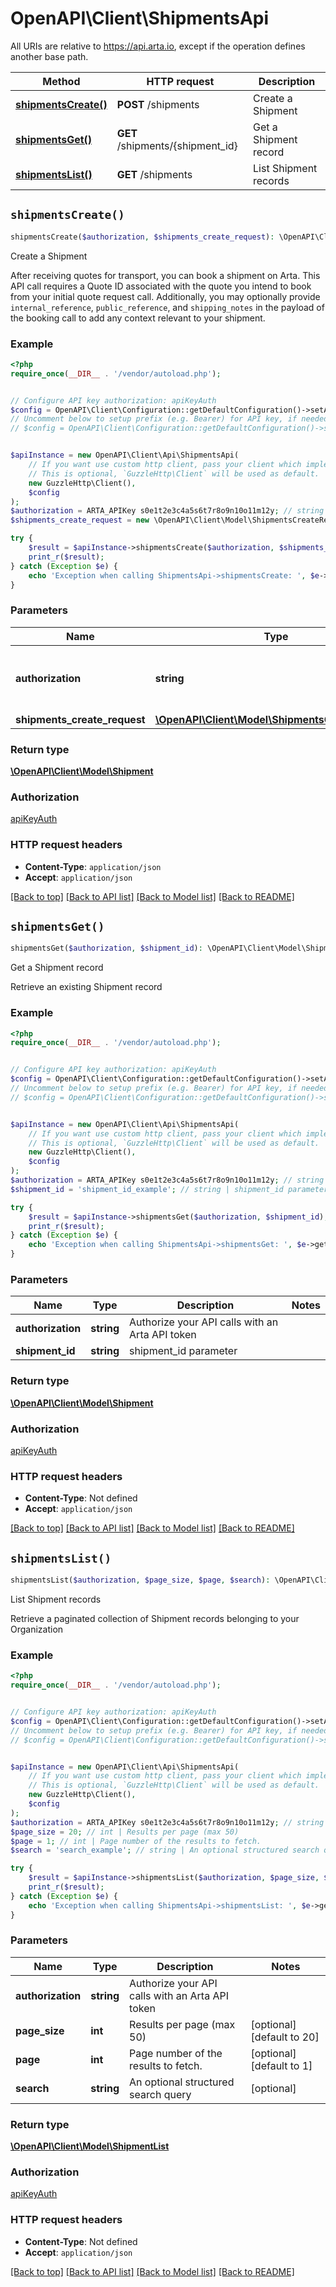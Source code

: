 # OpenAPI\Client\ShipmentsApi

All URIs are relative to https://api.arta.io, except if the operation defines another base path.

| Method | HTTP request | Description |
| ------------- | ------------- | ------------- |
| [**shipmentsCreate()**](ShipmentsApi.md#shipmentsCreate) | **POST** /shipments | Create a Shipment |
| [**shipmentsGet()**](ShipmentsApi.md#shipmentsGet) | **GET** /shipments/{shipment_id} | Get a Shipment record |
| [**shipmentsList()**](ShipmentsApi.md#shipmentsList) | **GET** /shipments | List Shipment records |


## `shipmentsCreate()`

```php
shipmentsCreate($authorization, $shipments_create_request): \OpenAPI\Client\Model\Shipment
```

Create a Shipment

After receiving quotes for transport, you can book a shipment on Arta. This API call requires a Quote ID associated with the quote you intend to book from your initial quote request call.    Additionally, you may optionally provide `internal_reference`, `public_reference`, and `shipping_notes` in the payload of the booking call to add any context relevant to your shipment.

### Example

```php
<?php
require_once(__DIR__ . '/vendor/autoload.php');


// Configure API key authorization: apiKeyAuth
$config = OpenAPI\Client\Configuration::getDefaultConfiguration()->setApiKey('Authorization', 'YOUR_API_KEY');
// Uncomment below to setup prefix (e.g. Bearer) for API key, if needed
// $config = OpenAPI\Client\Configuration::getDefaultConfiguration()->setApiKeyPrefix('Authorization', 'Bearer');


$apiInstance = new OpenAPI\Client\Api\ShipmentsApi(
    // If you want use custom http client, pass your client which implements `GuzzleHttp\ClientInterface`.
    // This is optional, `GuzzleHttp\Client` will be used as default.
    new GuzzleHttp\Client(),
    $config
);
$authorization = ARTA_APIKey s0e1t2e3c4a5s6t7r8o9n10o11m12y; // string | Authorize your API calls with an Arta API token
$shipments_create_request = new \OpenAPI\Client\Model\ShipmentsCreateRequest(); // \OpenAPI\Client\Model\ShipmentsCreateRequest

try {
    $result = $apiInstance->shipmentsCreate($authorization, $shipments_create_request);
    print_r($result);
} catch (Exception $e) {
    echo 'Exception when calling ShipmentsApi->shipmentsCreate: ', $e->getMessage(), PHP_EOL;
}
```

### Parameters

| Name | Type | Description  | Notes |
| ------------- | ------------- | ------------- | ------------- |
| **authorization** | **string**| Authorize your API calls with an Arta API token | |
| **shipments_create_request** | [**\OpenAPI\Client\Model\ShipmentsCreateRequest**](../Model/ShipmentsCreateRequest.md)|  | [optional] |

### Return type

[**\OpenAPI\Client\Model\Shipment**](../Model/Shipment.md)

### Authorization

[apiKeyAuth](../../README.md#apiKeyAuth)

### HTTP request headers

- **Content-Type**: `application/json`
- **Accept**: `application/json`

[[Back to top]](#) [[Back to API list]](../../README.md#endpoints)
[[Back to Model list]](../../README.md#models)
[[Back to README]](../../README.md)

## `shipmentsGet()`

```php
shipmentsGet($authorization, $shipment_id): \OpenAPI\Client\Model\Shipment
```

Get a Shipment record

Retrieve an existing Shipment record

### Example

```php
<?php
require_once(__DIR__ . '/vendor/autoload.php');


// Configure API key authorization: apiKeyAuth
$config = OpenAPI\Client\Configuration::getDefaultConfiguration()->setApiKey('Authorization', 'YOUR_API_KEY');
// Uncomment below to setup prefix (e.g. Bearer) for API key, if needed
// $config = OpenAPI\Client\Configuration::getDefaultConfiguration()->setApiKeyPrefix('Authorization', 'Bearer');


$apiInstance = new OpenAPI\Client\Api\ShipmentsApi(
    // If you want use custom http client, pass your client which implements `GuzzleHttp\ClientInterface`.
    // This is optional, `GuzzleHttp\Client` will be used as default.
    new GuzzleHttp\Client(),
    $config
);
$authorization = ARTA_APIKey s0e1t2e3c4a5s6t7r8o9n10o11m12y; // string | Authorize your API calls with an Arta API token
$shipment_id = 'shipment_id_example'; // string | shipment_id parameter

try {
    $result = $apiInstance->shipmentsGet($authorization, $shipment_id);
    print_r($result);
} catch (Exception $e) {
    echo 'Exception when calling ShipmentsApi->shipmentsGet: ', $e->getMessage(), PHP_EOL;
}
```

### Parameters

| Name | Type | Description  | Notes |
| ------------- | ------------- | ------------- | ------------- |
| **authorization** | **string**| Authorize your API calls with an Arta API token | |
| **shipment_id** | **string**| shipment_id parameter | |

### Return type

[**\OpenAPI\Client\Model\Shipment**](../Model/Shipment.md)

### Authorization

[apiKeyAuth](../../README.md#apiKeyAuth)

### HTTP request headers

- **Content-Type**: Not defined
- **Accept**: `application/json`

[[Back to top]](#) [[Back to API list]](../../README.md#endpoints)
[[Back to Model list]](../../README.md#models)
[[Back to README]](../../README.md)

## `shipmentsList()`

```php
shipmentsList($authorization, $page_size, $page, $search): \OpenAPI\Client\Model\ShipmentList
```

List Shipment records

Retrieve a paginated collection of Shipment records belonging to your Organization

### Example

```php
<?php
require_once(__DIR__ . '/vendor/autoload.php');


// Configure API key authorization: apiKeyAuth
$config = OpenAPI\Client\Configuration::getDefaultConfiguration()->setApiKey('Authorization', 'YOUR_API_KEY');
// Uncomment below to setup prefix (e.g. Bearer) for API key, if needed
// $config = OpenAPI\Client\Configuration::getDefaultConfiguration()->setApiKeyPrefix('Authorization', 'Bearer');


$apiInstance = new OpenAPI\Client\Api\ShipmentsApi(
    // If you want use custom http client, pass your client which implements `GuzzleHttp\ClientInterface`.
    // This is optional, `GuzzleHttp\Client` will be used as default.
    new GuzzleHttp\Client(),
    $config
);
$authorization = ARTA_APIKey s0e1t2e3c4a5s6t7r8o9n10o11m12y; // string | Authorize your API calls with an Arta API token
$page_size = 20; // int | Results per page (max 50)
$page = 1; // int | Page number of the results to fetch.
$search = 'search_example'; // string | An optional structured search query

try {
    $result = $apiInstance->shipmentsList($authorization, $page_size, $page, $search);
    print_r($result);
} catch (Exception $e) {
    echo 'Exception when calling ShipmentsApi->shipmentsList: ', $e->getMessage(), PHP_EOL;
}
```

### Parameters

| Name | Type | Description  | Notes |
| ------------- | ------------- | ------------- | ------------- |
| **authorization** | **string**| Authorize your API calls with an Arta API token | |
| **page_size** | **int**| Results per page (max 50) | [optional] [default to 20] |
| **page** | **int**| Page number of the results to fetch. | [optional] [default to 1] |
| **search** | **string**| An optional structured search query | [optional] |

### Return type

[**\OpenAPI\Client\Model\ShipmentList**](../Model/ShipmentList.md)

### Authorization

[apiKeyAuth](../../README.md#apiKeyAuth)

### HTTP request headers

- **Content-Type**: Not defined
- **Accept**: `application/json`

[[Back to top]](#) [[Back to API list]](../../README.md#endpoints)
[[Back to Model list]](../../README.md#models)
[[Back to README]](../../README.md)
